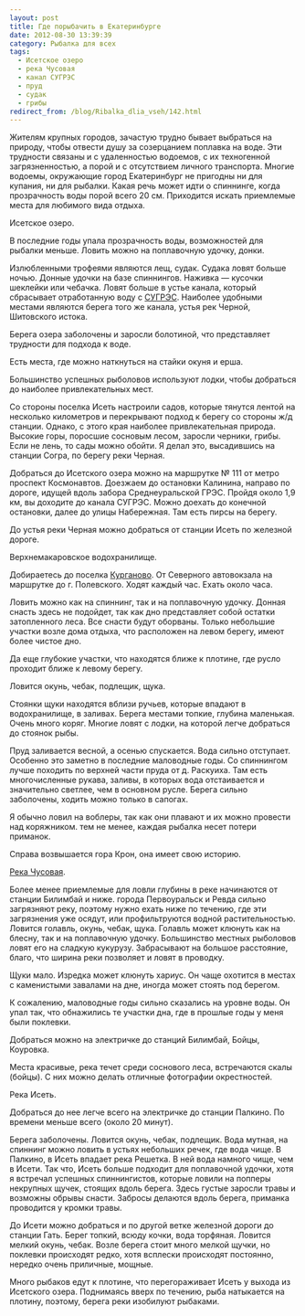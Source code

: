 ```yaml
---
layout: post
title: Где порыбачить в Екатеринбурге
date: 2012-08-30 13:39:39
category: Рыбалка для всех
tags:
  - Исетское озеро
  - река Чусовая
  - канал СУГРЭС
  - пруд
  - судак
  - грибы
redirect_from: /blog/Ribalka_dlia_vseh/142.html
---
```

Жителям крупных городов, зачастую трудно бывает выбраться на природу,
чтобы отвести душу за созерцанием поплавка на воде. Эти трудности
связаны и с удаленностью водоемов, с их техногенной загрязненностью, а
порой и с отсутствием личного транспорта. Многие водоемы, окружающие
город Екатеринбург не пригодны ни для купания, ни для рыбалки. Какая
речь может идти о спиннинге, когда прозрачность воды порой всего 20 см.
Приходится искать приемлемые места для любимого вида отдыха.

Исетское озеро.

В последние годы упала прозрачность воды, возможностей для рыбалки
меньше. Ловить можно на поплавочную удочку, донки.

Излюбленными трофеями являются лещ, судак. Судака ловят больше ночью.
Донные удочки на базе спиннингов. Наживка — кусочки шеклейки или
чебачка. Ловят больше в устье канала, который сбрасывает отработанную
воду с [СУГРЭС][1]. Наиболее удобными местами являются берега того же
канала, устья рек Черной, Шитовского истока.

Берега озера заболочены и заросли болотиной, что представляет трудности
для подхода к воде.

Есть места, где можно наткнуться на стайки окуня и ерша.

Большинство успешных рыболовов используют лодки, чтобы добраться до
наиболее привлекательных мест.

Со стороны поселка Исеть настроили садов, которые тянутся лентой на
несколько километров и перекрывают подход к берегу со стороны ж/д
станции. Однако, с этого края наиболее привлекательная природа. Высокие
горы, поросшие сосновым лесом, заросли черники, грибы. Если не лень, то
сады можно обойти. Я делал это, высадившись на станции Согра, по берегу
реки Черная.

Добраться до Исетского озера можно на маршрутке № 111 от метро проспект
Космонавтов. Доезжаем до остановки Калинина, направо по дороге, идущей
вдоль забора Среднеуральской ГРЭС. Пройдя около 1,9 км, вы доходите до
канала СУГРЭС. Можно доехать до конечной остановки, далее до улицы
Набережная. Там есть пирсы на берегу.

До устья реки Черная можно добраться от станции Исеть по железной
дороге.

Верхнемакаровское водохранилище.

Добираетесь до поселка [Курганово][2]. От Северного автовокзала на
маршрутке до г. Полевского. Ходят каждый час. Ехать около часа.

Ловить можно как на спиннинг, так и на поплавочную удочку. Донная снасть
здесь не подойдет, так как дно представляет собой остатки затопленного
леса. Все снасти будут оборваны. Только небольшие участки возле дома
отдыха, что расположен на левом берегу, имеют более чистое дно.

Да еще глубокие участки, что находятся ближе к плотине, где русло
проходит ближе к левому берегу.

Ловится окунь, чебак, подлещик, щука.

Стоянки щуки находятся вблизи ручьев, которые впадают в водохранилище, в
заливах. Берега местами топкие, глубина маленькая. Очень много коряг.
Многие ловят с лодки, на которой легче добраться до стоянок рыбы.

Пруд заливается весной, а осенью спускается. Вода сильно отступает.
Особенно это заметно в последние маловодные годы. Со спиннингом лучше
походить по верхней части пруда от д. Раскуиха. Там есть многочисленные
рукава, заливы, в которых вода отстаивается и значительно светлее, чем в
основном русле. Берега сильно заболочены, ходить можно только в сапогах.

Я обычно ловил на воблеры, так как они плавают и их можно провести над
коряжником. тем не менее, каждая рыбалка несет потери приманок.

Справа возвышается гора Крон, она имеет свою историю.

[Река Чусовая][3].

Более менее приемлемые для ловли глубины в реке начинаются от станции
Билимбай и ниже. города Первоуральск и Ревда сильно загрязняют реку,
поэтому нужно ехать ниже по течению, где эти загрязнения уже осядут, или
профильтруются водной растительностью. Ловится голавль, окунь, чебак,
щука. Голавль может клюнуть как на блесну, так и на поплавочную удочку.
Большинство местных рыболовов ловят его на сладкую кукурузу. Забрасывают
на большое расстояние, благо, что ширина реки позволяет и ловят в
проводку.

Щуки мало. Изредка может клюнуть хариус. Он чаще охотится в местах с
каменистыми завалами на дне, иногда может стоять под берегом.

К сожалению, маловодные годы сильно сказались на уровне воды. Он упал
так, что обнажились те участки дна, где в прошлые годы у меня были
поклевки.

Добраться можно на электричке до станций Билимбай, Бойцы, Коуровка.

Места красивые, река течет среди соснового леса, встречаются скалы
(бойцы). С них можно делать отличные фотографии окрестностей.

Река Исеть.

Добраться до нее легче всего на электричке до станции Палкино. По
времени меньше всего (около 20 минут).

Берега заболочены. Ловится окунь, чебак, подлещик. Вода мутная, на
спиннинг можно ловить в устьях небольших речек, где вода чище. В
Палкино, в Исеть впадает река Решетка. В ней вода намного чище, чем в
Исети. Так что, Исеть больше подходит для поплавочной удочки, хотя я
встречал успешных спиннингистов, которые ловили на попперы некрупных
щучек, стоящих вдоль берега. Здесь густые заросли травы и возможны
обрывы снасти. Забросы делаются вдоль берега, приманка проводится у
кромки травы.

До Исети можно добраться и по другой ветке железной дороги до станции
Гать. Берег топкий, всюду кочки, вода торфяная. Ловится мелкий окунь,
чебак. Возле берега стоит много мелкой щучки, но поклевки происходят
редко, хотя всплески происходят постоянно, нередко очень приличные,
мощные.

Много рыбаков едут к плотине, что перегораживает Исеть у выхода из
Исетского озера. Поднимаясь вверх по течению, рыба натыкается на
плотину, поэтому, берега реки изобилуют рыбаками.

[1]: /%D0%A0%D1%8B%D0%B1%D0%B0%D0%BB%D0%BA%D0%B0_%D0%B4%D0%BB%D1%8F_%D0%B2%D1%81%D0%B5%D1%85/%D0%9A%D0%B0%D0%BD%D0%B0%D0%BB_%D0%A1%D0%A3%D0%93%D0%A0%D0%AD%D0%A1/
[2]: /%D0%A0%D1%8B%D0%B1%D0%B0%D0%BB%D0%BA%D0%B0_%D0%B4%D0%BB%D1%8F_%D0%B2%D1%81%D0%B5%D1%85/%D0%9E%D1%82_%D0%BF%D0%BE%D1%81%D0%B5%D0%BB%D0%BA%D0%B0_%D0%9A%D1%83%D1%80%D0%B3%D0%B0%D0%BD%D0%BE%D0%B2%D0%BE_%D0%B4%D0%BE_%D0%BF%D0%BB%D0%BE%D1%82%D0%B8%D0%BD%D1%8B_%D0%92%D0%B5%D1%80%D1%85%D0%BD%D0%B5%D0%BC%D0%B0%D0%BA%D0%B0%D1%80%D0%BE%D0%B2%D1%81%D0%BA%D0%BE%D0%B3%D0%BE_%D0%B2%D0%BE%D0%B4%D0%BE%D1%85%D1%80%D0%B0%D0%BD%D0%B8%D0%BB%D0%B8%D1%89%D0%B0/
[3]: /%D0%A0%D1%8B%D0%B1%D0%B0%D0%BB%D0%BA%D0%B0_%D0%B4%D0%BB%D1%8F_%D0%B2%D1%81%D0%B5%D1%85/%D0%9E%D1%82_%D1%81%D1%82%D0%B0%D0%BD%D1%86%D0%B8%D0%B8_%D0%91%D0%BE%D0%B9%D1%86%D1%8B_%D0%B4%D0%BE_%D1%81%D1%82%D0%B0%D0%BD%D1%86%D0%B8%D0%B8_%D0%9A%D0%BE%D1%83%D1%80%D0%BE%D0%B2%D0%BA%D0%B0/
